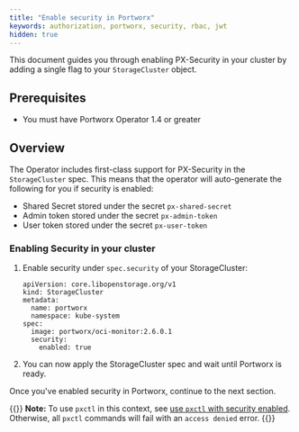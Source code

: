 ```yaml
---
title: "Enable security in Portworx"
keywords: authorization, portworx, security, rbac, jwt
hidden: true
---
```



This document guides you through enabling PX-Security in your cluster by adding a single flag to your `StorageCluster` object.

## Prerequisites

* You must have Portworx Operator 1.4 or greater 

## Overview

The Operator includes first-class support for PX-Security in the `StorageCluster` spec. This means that the operator will auto-generate the following for you if security is enabled:

* Shared Secret stored under the secret `px-shared-secret`
* Admin token stored under the secret `px-admin-token` 
* User token stored under the secret `px-user-token`

### Enabling Security in your cluster

1. Enable security under `spec.security` of your StorageCluster:

    ```text
    apiVersion: core.libopenstorage.org/v1
    kind: StorageCluster
    metadata:
      name: portworx
      namespace: kube-system
    spec:
      image: portworx/oci-monitor:2.6.0.1
      security:
        enabled: true
    ```

2. You can now apply the StorageCluster spec and wait until Portworx is ready. 

Once you've enabled security in Portworx, continue to the next section.

{{<info>}}
**Note:**
To use `pxctl` in this context, see [use `pxctl` with security enabled](/concepts/authorization/use-pxctl-security-enabled/). Otherwise, all `pxctl` commands will fail with an `access denied` error.
{{</info>}}


